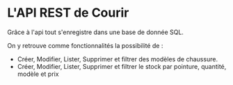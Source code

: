 # L'API REST de Courir

Grâce à l'api tout s'enregistre dans une base de donnée SQL.

On y retrouve comme fonctionnalités la possibilité de :

  - Créer, Modifier, Lister, Supprimer et filtrer des modèles de chaussure.
  - Créer, Modifier, Lister, Supprimer et filtrer le stock par pointure, quantité, modèle et prix
